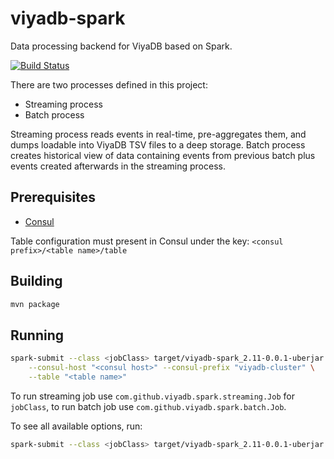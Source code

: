 viyadb-spark
=============

Data processing backend for ViyaDB based on Spark.

[![Build Status](https://travis-ci.org/viyadb/viyadb-spark.png)](https://travis-ci.org/viyadb/viyadb-spark)

There are two processes defined in this project:

 * Streaming process
 * Batch process

Streaming process reads events in real-time, pre-aggregates them, and dumps loadable into ViyaDB TSV files
to a deep storage. Batch process creates historical view of data containing events from previous batch plus
events created afterwards in the streaming process.

## Prerequisites

 * [Consul](http://www.consul.io)
 
Table configuration must present in Consul under the key: `<consul prefix>/<table name>/table`

## Building

```bash
mvn package
```

## Running

```bash
spark-submit --class <jobClass> target/viyadb-spark_2.11-0.0.1-uberjar.jar \
    --consul-host "<consul host>" --consul-prefix "viyadb-cluster" \
    --table "<table name>"
```

To run streaming job use `com.github.viyadb.spark.streaming.Job` for `jobClass`, to run batch job
use `com.github.viyadb.spark.batch.Job`.

To see all available options, run:

```bash
spark-submit --class <jobClass> target/viyadb-spark_2.11-0.0.1-uberjar.jar --help
```
